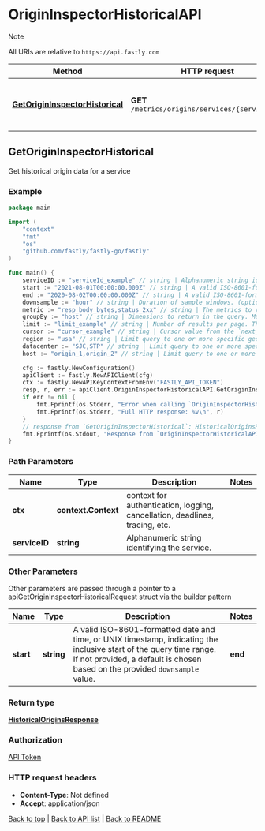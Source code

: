 # OriginInspectorHistoricalAPI

> [!NOTE]
> All URIs are relative to `https://api.fastly.com`

Method | HTTP request | Description
------------- | ------------- | -------------
[**GetOriginInspectorHistorical**](OriginInspectorHistoricalAPI.md#GetOriginInspectorHistorical) | **GET** `/metrics/origins/services/{service_id}` | Get historical origin data for a service



## GetOriginInspectorHistorical

Get historical origin data for a service



### Example

```go
package main

import (
    "context"
    "fmt"
    "os"
    "github.com/fastly/fastly-go/fastly"
)

func main() {
    serviceID := "serviceId_example" // string | Alphanumeric string identifying the service.
    start := "2021-08-01T00:00:00.000Z" // string | A valid ISO-8601-formatted date and time, or UNIX timestamp, indicating the inclusive start of the query time range. If not provided, a default is chosen based on the provided `downsample` value. (optional)
    end := "2020-08-02T00:00:00.000Z" // string | A valid ISO-8601-formatted date and time, or UNIX timestamp, indicating the exclusive end of the query time range. If not provided, a default is chosen based on the provided `downsample` value. (optional)
    downsample := "hour" // string | Duration of sample windows. (optional) (default to "hour")
    metric := "resp_body_bytes,status_2xx" // string | The metrics to retrieve. Multiple values should be comma-separated. (optional) (default to "responses")
    groupBy := "host" // string | Dimensions to return in the query. Multiple dimensions may be separated by commas. For example, `group_by=host` will return one timeseries for every origin host, as a total across all POPs.  (optional)
    limit := "limit_example" // string | Number of results per page. The maximum is 200. (optional) (default to "100")
    cursor := "cursor_example" // string | Cursor value from the `next_cursor` field of a previous response, used to retrieve the next page. To request the first page, this should be empty. (optional)
    region := "usa" // string | Limit query to one or more specific geographic regions. Values should be comma-separated.  (optional)
    datacenter := "SJC,STP" // string | Limit query to one or more specific POPs. Values should be comma-separated. (optional)
    host := "origin_1,origin_2" // string | Limit query to one or more specific origin hosts. Values should be comma-separated. (optional)

    cfg := fastly.NewConfiguration()
    apiClient := fastly.NewAPIClient(cfg)
    ctx := fastly.NewAPIKeyContextFromEnv("FASTLY_API_TOKEN")
    resp, r, err := apiClient.OriginInspectorHistoricalAPI.GetOriginInspectorHistorical(ctx, serviceID).Start(start).End(end).Downsample(downsample).Metric(metric).GroupBy(groupBy).Limit(limit).Cursor(cursor).Region(region).Datacenter(datacenter).Host(host).Execute()
    if err != nil {
        fmt.Fprintf(os.Stderr, "Error when calling `OriginInspectorHistoricalAPI.GetOriginInspectorHistorical`: %v\n", err)
        fmt.Fprintf(os.Stderr, "Full HTTP response: %v\n", r)
    }
    // response from `GetOriginInspectorHistorical`: HistoricalOriginsResponse
    fmt.Fprintf(os.Stdout, "Response from `OriginInspectorHistoricalAPI.GetOriginInspectorHistorical`: %v\n", resp)
}
```

### Path Parameters


Name | Type | Description  | Notes
------------- | ------------- | ------------- | -------------
**ctx** | **context.Context** | context for authentication, logging, cancellation, deadlines, tracing, etc.
**serviceID** | **string** | Alphanumeric string identifying the service. | 

### Other Parameters

Other parameters are passed through a pointer to a apiGetOriginInspectorHistoricalRequest struct via the builder pattern


Name | Type | Description  | Notes
------------- | ------------- | ------------- | -------------
 **start** | **string** | A valid ISO-8601-formatted date and time, or UNIX timestamp, indicating the inclusive start of the query time range. If not provided, a default is chosen based on the provided `downsample` value. |  **end** | **string** | A valid ISO-8601-formatted date and time, or UNIX timestamp, indicating the exclusive end of the query time range. If not provided, a default is chosen based on the provided `downsample` value. |  **downsample** | **string** | Duration of sample windows. | [default to &quot;hour&quot;] **metric** | **string** | The metrics to retrieve. Multiple values should be comma-separated. | [default to &quot;responses&quot;] **groupBy** | **string** | Dimensions to return in the query. Multiple dimensions may be separated by commas. For example, `group_by&#x3D;host` will return one timeseries for every origin host, as a total across all POPs.  |  **limit** | **string** | Number of results per page. The maximum is 200. | [default to &quot;100&quot;] **cursor** | **string** | Cursor value from the `next_cursor` field of a previous response, used to retrieve the next page. To request the first page, this should be empty. |  **region** | **string** | Limit query to one or more specific geographic regions. Values should be comma-separated.  |  **datacenter** | **string** | Limit query to one or more specific POPs. Values should be comma-separated. |  **host** | **string** | Limit query to one or more specific origin hosts. Values should be comma-separated. | 

### Return type

[**HistoricalOriginsResponse**](HistoricalOriginsResponse.md)

### Authorization

[API Token](https://www.fastly.com/documentation/reference/api/#authentication)

### HTTP request headers

- **Content-Type**: Not defined
- **Accept**: application/json

[Back to top](#) | [Back to API list](../README.md#documentation-for-api-endpoints) | [Back to README](../README.md)
